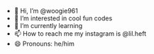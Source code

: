 - 👋 Hi, I’m @woogie961
- 👀 I’m interested in cool fun codes
- 🌱 I’m currently learning 
- 📫 How to reach me my instagram is @lil.heft
- 😄 Pronouns: he/him


<!---
woogie961/woogie961 is a ✨ special ✨ repository because its `README.md` (this file) appears on your GitHub profile.
You can click the Preview link to take a look at your changes.
--->
